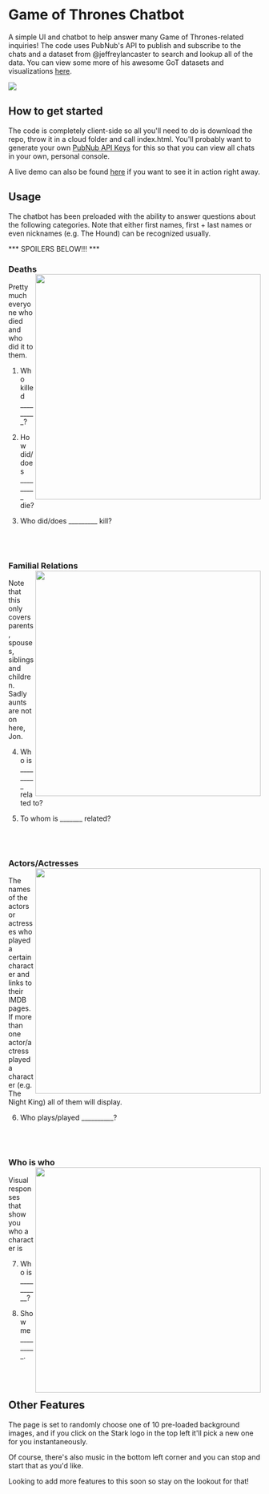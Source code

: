 # Game of Thrones Chatbot
A simple UI and chatbot to help answer many Game of Thrones-related inquiries! The code uses PubNub's API to publish and subscribe to the chats and a dataset from @jeffreylancaster to search and lookup all of the data. You can view some more of his awesome GoT datasets and visualizations [here]( https://github.com/jeffreylancaster/game-of-thrones).

<img src="https://jared-hack-projects.s3.us-east-2.amazonaws.com/game-of-thrones-chat/github-readme/full-screen.png"/>

## How to get started
The code is completely client-side so all you'll need to do is download the repo, throw it in a cloud folder and call index.html. You'll probably want to generate your own [PubNub API Keys](https://www.pubnub.com/docs/pubnub-rest-api-documentation) for this so that you can view all chats in your own, personal console.

A live demo can also be found <a href="https://jared-hack-projects.s3.us-east-2.amazonaws.com/game-of-thrones-chat/index.html" target="_blank">here</a> if you want to see it in action right away.

## Usage

The chatbot has been preloaded with the ability to answer questions about the following categories. Note that either first names, first + last names or even nicknames (e.g. The Hound) can be recognized usually.


*** SPOILERS BELOW!!! ***


### Deaths <img src="https://jared-hack-projects.s3.us-east-2.amazonaws.com/game-of-thrones-chat/github-readme/killing-questions.png" width="450" align="right"/>

Pretty much everyone who died and who did it to them.

1. Who killed _________? 

2. How did/does _________ die?

3. Who did/does _________ kill?

<br/><br/>

### Familial Relations<img src="https://jared-hack-projects.s3.us-east-2.amazonaws.com/game-of-thrones-chat/github-readme/relations-questions2.png" width="450" align="right"/>

Note that this only covers parents, spouses, siblings and children. Sadly aunts are not on here, Jon.

4. Who is _________ related to? 

5. To whom is _______ related?

<br/><br/>

### Actors/Actresses <img src="https://jared-hack-projects.s3.us-east-2.amazonaws.com/game-of-thrones-chat/github-readme/actor-questions.png" width="450" align="right"/>

The names of the actors or actresses who played a certain character and links to their IMDB pages. If more than one actor/actress played a character (e.g. The Night King) all of them will display.

6. Who plays/played __________?

<br/><br/>

### Who is who <img src="https://jared-hack-projects.s3.us-east-2.amazonaws.com/game-of-thrones-chat/github-readme/visual-question.png" width="450" align="right"/>

Visual responses that show you who a character is

7. Who is __________?

8. Show me _________.

<br/><br/>
## Other Features

The page is set to randomly choose one of 10 pre-loaded background images, and if you click on the Stark logo in the top left it'll pick a new one for you instantaneously. 

Of course, there's also music in the bottom left corner and you can stop and start that as you'd like.

Looking to add more features to this soon so stay on the lookout for that!

